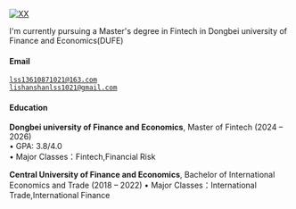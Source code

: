 [![XX](https://img.shields.io/badge/XX-github-blue?logo=github)](https://github.com/XX)

I'm currently pursuing a Master's degree in Fintech in Dongbei university of Finance and Economics(DUFE)

#### Email  
<code>lss13610871021@163.com</code>  
<code>lishanshanlss1021@gmail.com</code>

#### Education  
**Dongbei university of Finance and Economics**, Master of Fintech (2024 – 2026)  
• GPA: 3.8/4.0  
• Major Classes：Fintech,Financial Risk

**Central University of Finance and Economics**, Bachelor of International Economics and Trade (2018 – 2022)
• Major Classes：International Trade,International Finance
